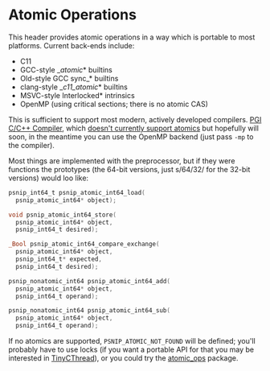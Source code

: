 # Atomic Operations

This header provides atomic operations in a way which is portable to
most platforms.  Current back-ends include:

 * C11
 * GCC-style __atomic_* builtins
 * Old-style GCC sync_* builtins
 * clang-style __c11_atomic_* builtins
 * MSVC-style Interlocked* intrinsics
 * OpenMP (using critical sections; there is no atomic CAS)

This is sufficient to support most modern, actively developed
compilers.  [PGI C/C++ Compiler](http://www.pgroup.com/), which
[doesn't currently support
atomics](http://www.pgroup.com/userforum/viewtopic.php?t=5504) but
hopefully will soon, in the meantime you can use the OpenMP backend
(just pass `-mp` to the compiler).

Most things are implemented with the preprocessor, but if they were
functions the prototypes (the 64-bit versions, just s/64/32/ for the
32-bit versions) would loo like:

```c
psnip_int64_t psnip_atomic_int64_load(
  psnip_atomic_int64* object);

void psnip_atomic_int64_store(
  psnip_atomic_int64* object,
  psnip_int64_t desired);

_Bool psnip_atomic_int64_compare_exchange(
  psnip_atomic_int64* object,
  psnip_int64_t* expected,
  psnip_int64_t desired);

psnip_nonatomic_int64 psnip_atomic_int64_add(
  psnip_atomic_int64* object,
  psnip_int64_t operand);

psnip_nonatomic_int64 psnip_atomic_int64_sub(
  psnip_atomic_int64* object,
  psnip_int64_t operand);
```

If no atomics are supported, `PSNIP_ATOMIC_NOT_FOUND` will be defined;
you'll probably have to use locks (if you want a portable API for that
you may be interested in
[TinyCThread](https://github.com/tinycthread/tinycthread/)), or you
could try the [atomic_ops](https://github.com/ivmai/libatomic_ops/)
package.

